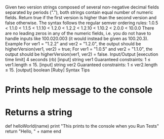 Given two version strings composed of several non-negative decimal fields separated by periods ("."), both strings contain equal number of numeric fields. Return true if the first version is higher than the second version and false otherwise.
The syntax follows the regular semver ordering rules:
1.0.5 < 1.1.0 < 1.1.5 < 1.1.10 < 1.2.0 < 1.2.2
< 1.2.10 < 1.10.2 < 2.0.0 < 10.0.0
There are no leading zeros in any of the numeric fields, i.e. you do not have to handle inputs like 100.020.003 (it would instead be given as 100.20.3).
Example
For ver1 = "1.2.2" and ver2 = "1.2.0", the output should be
higherVersion(ver1, ver2) = true;
For ver1 = "1.0.5" and ver2 = "1.1.0", the output should be
higherVersion(ver1, ver2) = false.
Input/Output
[execution time limit] 4 seconds (rb)
[input] string ver1
Guaranteed constraints:
1 ≤ ver1.length ≤ 15.
[input] string ver2
Guaranteed constraints:
1 ≤ ver2.length ≤ 15.
[output] boolean
[Ruby] Syntax Tips
# Prints help message to the console
# Returns a string
def helloWorld(name)
    print "This prints to the console when you Run Tests"
    return "Hello, " + name
end
